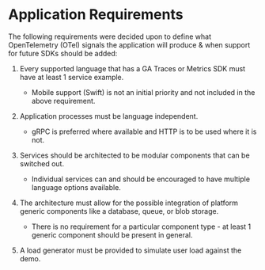 # Application Requirements

The following requirements were decided upon to define what OpenTelemetry (OTel)
signals the application will produce & when support for future SDKs should be
added:

1. Every supported language that has a GA Traces or Metrics SDK must have at
   least 1 service example.

    * Mobile support (Swift) is not an initial priority and not included in the
      above requirement.

2. Application processes must be language independent.

    * gRPC is preferred where available and HTTP is to be used where it is not.

3. Services should be architected to be modular components that can be switched out.

    * Individual services can and should be encouraged to have multiple language
      options available.

4. The architecture must allow for the possible integration of platform generic
   components like a database, queue, or blob storage.

    * There is no requirement for a particular component type - at least 1 generic
      component should be present in general.

5. A load generator must be provided to simulate user load against the demo.
